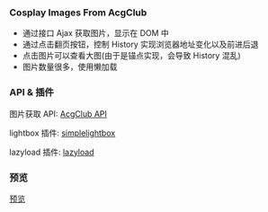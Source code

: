 ### Cosplay Images From AcgClub

- 通过接口 Ajax 获取图片，显示在 DOM 中
- 通过点击翻页按钮，控制 History 实现浏览器地址变化以及前进后退
- 点击图片可以查看大图(由于是锚点实现，会导致 History 混乱)
- 图片数量很多，使用懒加载

### API & 插件

图片获取 API: [AcgClub API](https://github.com/Rabtman/AcgClub/wiki/%E5%AE%85%E7%A4%BEAcgClub-API)

lightbox 插件: [simplelightbox](http://simplelightbox.com)

lazyload 插件: [lazyload](https://github.com/jieyou/lazyload)

### 预览

[预览](https://kiling.github.io/Pratices/Cosplay_Images_From_AcgClub/index.html)

